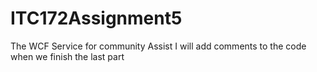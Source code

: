 # ITC172Assignment5
The WCF Service for community Assist
I will add comments to the code when we finish the last part
